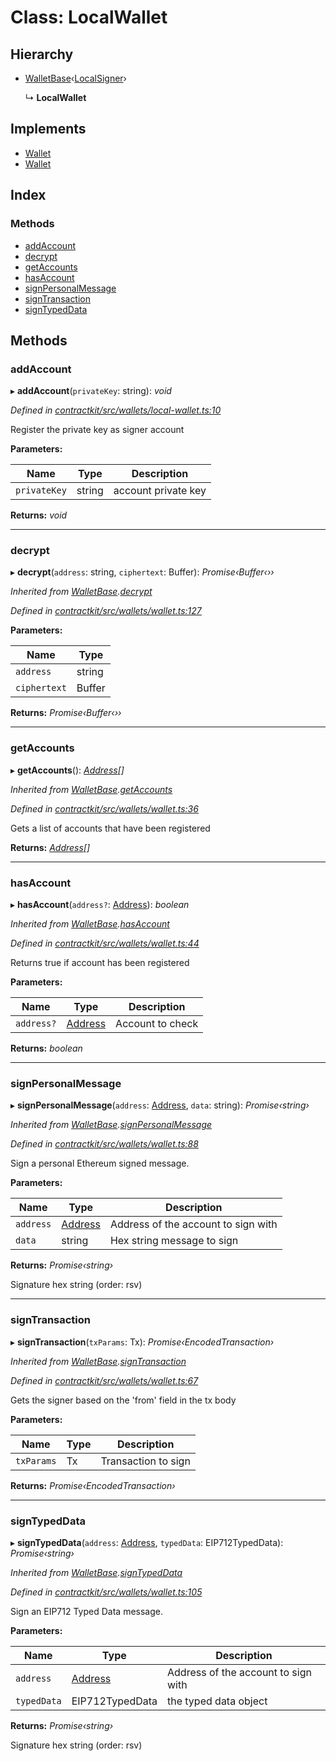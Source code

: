 # Class: LocalWallet

## Hierarchy

* [WalletBase](_contractkit_src_wallets_wallet_.walletbase.md)‹[LocalSigner](_contractkit_src_wallets_signers_local_signer_.localsigner.md)›

  ↳ **LocalWallet**

## Implements

* [Wallet](../interfaces/_contractkit_src_wallets_wallet_.wallet.md)
* [Wallet](../interfaces/_contractkit_src_wallets_wallet_.wallet.md)

## Index

### Methods

* [addAccount](_contractkit_src_wallets_local_wallet_.localwallet.md#addaccount)
* [decrypt](_contractkit_src_wallets_local_wallet_.localwallet.md#decrypt)
* [getAccounts](_contractkit_src_wallets_local_wallet_.localwallet.md#getaccounts)
* [hasAccount](_contractkit_src_wallets_local_wallet_.localwallet.md#hasaccount)
* [signPersonalMessage](_contractkit_src_wallets_local_wallet_.localwallet.md#signpersonalmessage)
* [signTransaction](_contractkit_src_wallets_local_wallet_.localwallet.md#signtransaction)
* [signTypedData](_contractkit_src_wallets_local_wallet_.localwallet.md#signtypeddata)

## Methods

###  addAccount

▸ **addAccount**(`privateKey`: string): *void*

*Defined in [contractkit/src/wallets/local-wallet.ts:10](https://github.com/celo-org/celo-monorepo/blob/master/packages/contractkit/src/wallets/local-wallet.ts#L10)*

Register the private key as signer account

**Parameters:**

Name | Type | Description |
------ | ------ | ------ |
`privateKey` | string | account private key  |

**Returns:** *void*

___

###  decrypt

▸ **decrypt**(`address`: string, `ciphertext`: Buffer): *Promise‹Buffer‹››*

*Inherited from [WalletBase](_contractkit_src_wallets_wallet_.walletbase.md).[decrypt](_contractkit_src_wallets_wallet_.walletbase.md#decrypt)*

*Defined in [contractkit/src/wallets/wallet.ts:127](https://github.com/celo-org/celo-monorepo/blob/master/packages/contractkit/src/wallets/wallet.ts#L127)*

**Parameters:**

Name | Type |
------ | ------ |
`address` | string |
`ciphertext` | Buffer |

**Returns:** *Promise‹Buffer‹››*

___

###  getAccounts

▸ **getAccounts**(): *[Address](../modules/_contractkit_src_base_.md#address)[]*

*Inherited from [WalletBase](_contractkit_src_wallets_wallet_.walletbase.md).[getAccounts](_contractkit_src_wallets_wallet_.walletbase.md#getaccounts)*

*Defined in [contractkit/src/wallets/wallet.ts:36](https://github.com/celo-org/celo-monorepo/blob/master/packages/contractkit/src/wallets/wallet.ts#L36)*

Gets a list of accounts that have been registered

**Returns:** *[Address](../modules/_contractkit_src_base_.md#address)[]*

___

###  hasAccount

▸ **hasAccount**(`address?`: [Address](../modules/_contractkit_src_base_.md#address)): *boolean*

*Inherited from [WalletBase](_contractkit_src_wallets_wallet_.walletbase.md).[hasAccount](_contractkit_src_wallets_wallet_.walletbase.md#hasaccount)*

*Defined in [contractkit/src/wallets/wallet.ts:44](https://github.com/celo-org/celo-monorepo/blob/master/packages/contractkit/src/wallets/wallet.ts#L44)*

Returns true if account has been registered

**Parameters:**

Name | Type | Description |
------ | ------ | ------ |
`address?` | [Address](../modules/_contractkit_src_base_.md#address) | Account to check  |

**Returns:** *boolean*

___

###  signPersonalMessage

▸ **signPersonalMessage**(`address`: [Address](../modules/_contractkit_src_base_.md#address), `data`: string): *Promise‹string›*

*Inherited from [WalletBase](_contractkit_src_wallets_wallet_.walletbase.md).[signPersonalMessage](_contractkit_src_wallets_wallet_.walletbase.md#signpersonalmessage)*

*Defined in [contractkit/src/wallets/wallet.ts:88](https://github.com/celo-org/celo-monorepo/blob/master/packages/contractkit/src/wallets/wallet.ts#L88)*

Sign a personal Ethereum signed message.

**Parameters:**

Name | Type | Description |
------ | ------ | ------ |
`address` | [Address](../modules/_contractkit_src_base_.md#address) | Address of the account to sign with |
`data` | string | Hex string message to sign |

**Returns:** *Promise‹string›*

Signature hex string (order: rsv)

___

###  signTransaction

▸ **signTransaction**(`txParams`: Tx): *Promise‹EncodedTransaction›*

*Inherited from [WalletBase](_contractkit_src_wallets_wallet_.walletbase.md).[signTransaction](_contractkit_src_wallets_wallet_.walletbase.md#signtransaction)*

*Defined in [contractkit/src/wallets/wallet.ts:67](https://github.com/celo-org/celo-monorepo/blob/master/packages/contractkit/src/wallets/wallet.ts#L67)*

Gets the signer based on the 'from' field in the tx body

**Parameters:**

Name | Type | Description |
------ | ------ | ------ |
`txParams` | Tx | Transaction to sign  |

**Returns:** *Promise‹EncodedTransaction›*

___

###  signTypedData

▸ **signTypedData**(`address`: [Address](../modules/_contractkit_src_base_.md#address), `typedData`: EIP712TypedData): *Promise‹string›*

*Inherited from [WalletBase](_contractkit_src_wallets_wallet_.walletbase.md).[signTypedData](_contractkit_src_wallets_wallet_.walletbase.md#signtypeddata)*

*Defined in [contractkit/src/wallets/wallet.ts:105](https://github.com/celo-org/celo-monorepo/blob/master/packages/contractkit/src/wallets/wallet.ts#L105)*

Sign an EIP712 Typed Data message.

**Parameters:**

Name | Type | Description |
------ | ------ | ------ |
`address` | [Address](../modules/_contractkit_src_base_.md#address) | Address of the account to sign with |
`typedData` | EIP712TypedData | the typed data object |

**Returns:** *Promise‹string›*

Signature hex string (order: rsv)
